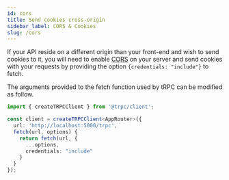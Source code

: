 ```yaml
---
id: cors
title: Send cookies cross-origin
sidebar_label: CORS & Cookies
slug: /cors
---
```


If your API reside on a different origin than your front-end and wish to send cookies to it, you will need to enable [CORS](https://developer.mozilla.org/en-US/docs/Web/HTTP/CORS) on your server and send cookies with your requests by providing the option `{credentials: "include"}` to fetch.

The arguments provided to the fetch function used by tRPC can be modified as follow.

```ts title='app.ts'
import { createTRPCClient } from '@trpc/client';

const client = createTRPCClient<AppRouter>({
  url: 'http://localhost:5000/trpc',
  fetch(url, options) {
    return fetch(url, {
      ...options,
      credentials: "include"
    }
  }
});
```